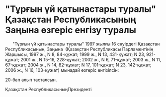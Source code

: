 # "Тұрғын үй қатынастары туралы" Қазақстан Республикасының Заңына өзгеріс енгізу туралы

      "Тұрғын үй қатынастары туралы" 1997 жылғы 16 сәуірдегі Қазақстан Республикасының  Заңына  (Қазақстан Республикасы Парламентінің Жаршысы, 1997 ж., N 8, 84-құжат; 1999 ж., N 13, 431-құжат; N 23, 921-құжат; 2001 ж., N 15-16, 228-құжат; 2002 ж., N 6, 71-құжат; 2003 ж., N 11, 67-құжат; 2004 ж., N 14, 82-құжат; N 17, 101-құжат; N 23, 142-құжат; 2006 ж., N 16, 103-құжат) мынадай өзгеріс енгізілсін:

20-бап алып тасталсын.

Қазақстан РеспубликасыныңПрезиденті

